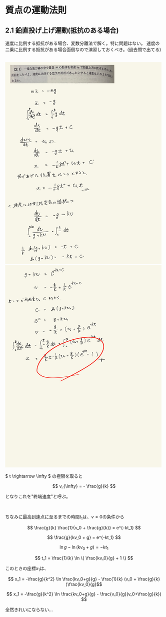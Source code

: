 <script type="text/javascript" async src="https://cdnjs.cloudflare.com/ajax/libs/mathjax/2.7.7/MathJax.js?config=TeX-MML-AM_CHTML">
</script>

<script type="text/x-mathjax-config">
 MathJax.Hub.Config({
 tex2jax: {
 inlineMath: [['$', '$'] ],
 displayMath: [ ['$$','$$'], ["\\[","\\]"] ]
 }
 });
</script>

# 質点の運動法則
## 2.1 鉛直投げ上げ運動(抵抗のある場合)

速度に比例する抵抗がある場合、変数分離法で解く。特に問題はない。
速度の二乗に比例する抵抗がある場合面倒なので演習しておくべき。(過去問で出てる)

<br>

<img width="500" alt="rikigaku-02" src="./images/rikigaku-02.jpg">
<img width="500" alt="rikigaku-03" src="./images/rikigaku-03.jpg">

<br>

$ t \rightarrow \infty $ の極限を取ると

$$ v_{\infty} = - \frac{g}{k} $$

となりこれを"終端速度"と呼ぶ。

<br>

ちなみに最高到達点に至るまでの時間$t_1$は、$v=0$の条件から

$$ \frac{g}{k} \frac{1}{v_0 + \frac{g}{k}}  = e^{-kt_1} $$

$$ \frac{g}{kv_0 + g}  = e^{-kt_1} $$

$$ \ln {g} - \ln (kv_0 + g) = -kt_1$$

$$ t_1 = \frac{1}{k} \ln \{ \frac{kv_0}{g} + 1 \} $$

このときの座標$x_1$は、

$$ x_1 = -\frac{g}{k^2} \ln \frac{kv_0+g}{g} - \frac{1}{k} (v_0 + \frac{g}{k} )\frac{kv_0}{g}$$

$$ x_1 = -\frac{g}{k^2} \ln \frac{kv_0+g}{g} - \frac{v_0}{g}(v_0+\frac{g}{k}) $$

全然きれいにならない...